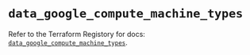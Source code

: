 # `data_google_compute_machine_types`

Refer to the Terraform Registory for docs: [`data_google_compute_machine_types`](https://registry.terraform.io/providers/hashicorp/google-beta/5.26.0/docs/data-sources/google_compute_machine_types).
